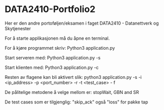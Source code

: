 # DATA2410-Portfolio2
Her er den andre portoføljen/eksamen i faget DATA2410 - Datanettverk og Skytjenester



For å starte applikasjonen må du åpne en terminal.

For å kjøre programmet skriv: 
Python3 application.py

Start serveren med:
Python3 application.py -s

Start klienten med:
Python3 application.py -c

Resten av flagene kan bli aktivert slik:
python3 application.py -s -i <ip_address> -p <port_number> -r <reliable method> -t <test_case> - f <file to transfer>

De pålitelige metodene å velge mellom er:
stopWait, GBN and SR


De test cases som er tilgjenglig:
"skip_ack" også "loss" for pakke tap

